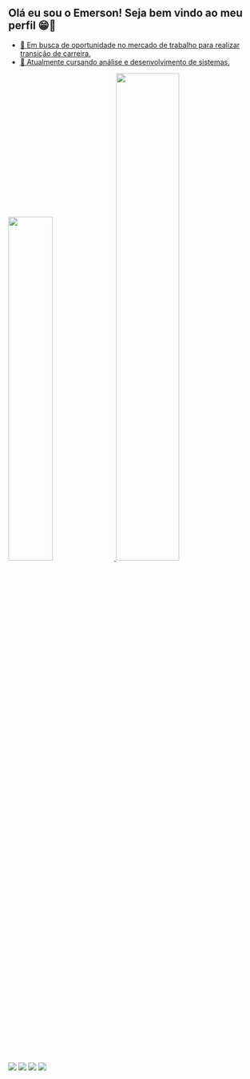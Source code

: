 ## Olá eu sou o Emerson! Seja bem vindo ao meu perfil 😁👋
<div align="center">
  <a href="https://github.com/emersondearaujo">
</div>

- 🔭 Em busca de oportunidade no mercado de trabalho para realizar transição de carreira.
- 🌱 Atualmente cursando análise e desenvolvimento de sistemas.

<div>

<a href="https://beacons.ai//emersondearaujo">
<img width="42%" src="https://github-readme-stats.vercel.app/api?username=emersondearaujo&show_icons=true&theme=tokyonight&include_allcommits=true&count_private=true"/>
<img width="50%" src="https://github-readme-stats.vercel.app/api/top-langs/?username=emersondearaujo&layout=compact&langs_count=16&theme=tokyonight"/>
</div>

##

<div> 

  <a href="https://instagram.com/emerson.emin" target="_blank"><img src="https://img.shields.io/badge/-Instagram-%23E4405F?style=for-the-badge&logo=instagram&logoColor=white" target="_blank"></a>
 <a href="https://discord.gg/fkv3SJkVn8" target="_blank"><img src="https://img.shields.io/badge/Discord-7289DA?style=for-the-badge&logo=discord&logoColor=white" target="_blank"></a> 
  <a href = "mailto:emersondearaujo1@gmail.com"><img src="https://img.shields.io/badge/-Gmail-%23333?style=for-the-badge&logo=gmail&logoColor=white" target="_blank"></a>
  <a href="https://www.linkedin.com/in/emerson-d-5796a094/" target="_blank"><img src="https://img.shields.io/badge/-LinkedIn-%230077B5?style=for-the-badge&logo=linkedin&logoColor=white" target="_blank"></a> 
  
</div>
